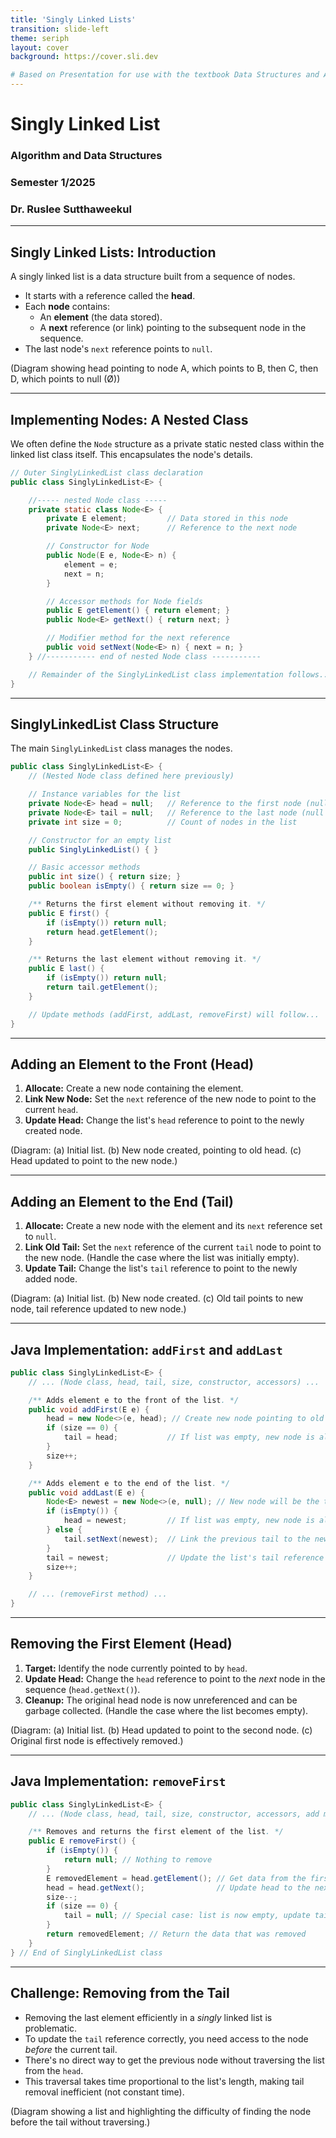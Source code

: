 ```yaml
---
title: 'Singly Linked Lists'
transition: slide-left
theme: seriph
layout: cover
background: https://cover.sli.dev

# Based on Presentation for use with the textbook Data Structures and Algorithms in Java, 6th edition, by M. T. Goodrich, R. Tamassia, and M. H. Goldwasser, Wiley, 2014
---
```


# Singly Linked List
### Algorithm and Data Structures
### Semester 1/2025
### Dr. Ruslee Sutthaweekul

---

## Singly Linked Lists: Introduction

A singly linked list is a data structure built from a sequence of nodes.

* It starts with a reference called the **head**.
* Each **node** contains:
    * An **element** (the data stored).
    * A **next** reference (or link) pointing to the subsequent node in the sequence.
* The last node's `next` reference points to `null`.

(Diagram showing head pointing to node A, which points to B, then C, then D, which points to null (Ø))

---

## Implementing Nodes: A Nested Class

We often define the `Node` structure as a private static nested class within the linked list class itself. This encapsulates the node's details.

```java {*}{maxHeight:'350px'}
// Outer SinglyLinkedList class declaration
public class SinglyLinkedList<E> {

    //----- nested Node class -----
    private static class Node<E> {
        private E element;         // Data stored in this node
        private Node<E> next;      // Reference to the next node

        // Constructor for Node
        public Node(E e, Node<E> n) {
            element = e;
            next = n;
        }

        // Accessor methods for Node fields
        public E getElement() { return element; }
        public Node<E> getNext() { return next; }

        // Modifier method for the next reference
        public void setNext(Node<E> n) { next = n; }
    } //----------- end of nested Node class -----------

    // Remainder of the SinglyLinkedList class implementation follows...
}
```

---

## SinglyLinkedList Class Structure

The main `SinglyLinkedList` class manages the nodes.

```java {*}{maxHeight:'350px'}
public class SinglyLinkedList<E> {
    // (Nested Node class defined here previously)

    // Instance variables for the list
    private Node<E> head = null;   // Reference to the first node (null if empty)
    private Node<E> tail = null;   // Reference to the last node (null if empty)
    private int size = 0;          // Count of nodes in the list

    // Constructor for an empty list
    public SinglyLinkedList() { }

    // Basic accessor methods
    public int size() { return size; }
    public boolean isEmpty() { return size == 0; }

    /** Returns the first element without removing it. */
    public E first() {
        if (isEmpty()) return null;
        return head.getElement();
    }

    /** Returns the last element without removing it. */
    public E last() {
        if (isEmpty()) return null;
        return tail.getElement();
    }

    // Update methods (addFirst, addLast, removeFirst) will follow...
}
```

---

## Adding an Element to the Front (Head)

1.  **Allocate:** Create a new node containing the element.
2.  **Link New Node:** Set the `next` reference of the new node to point to the current `head`.
3.  **Update Head:** Change the list's `head` reference to point to the newly created node.

(Diagram: (a) Initial list. (b) New node created, pointing to old head. (c) Head updated to point to the new node.)

---

## Adding an Element to the End (Tail)

1.  **Allocate:** Create a new node with the element and its `next` reference set to `null`.
2.  **Link Old Tail:** Set the `next` reference of the current `tail` node to point to the new node. (Handle the case where the list was initially empty).
3.  **Update Tail:** Change the list's `tail` reference to point to the newly added node.

(Diagram: (a) Initial list. (b) New node created. (c) Old tail points to new node, tail reference updated to new node.)

---

## Java Implementation: `addFirst` and `addLast`

```java {*}{maxHeight:'400px'}
public class SinglyLinkedList<E> {
    // ... (Node class, head, tail, size, constructor, accessors) ...

    /** Adds element e to the front of the list. */
    public void addFirst(E e) {
        head = new Node<>(e, head); // Create new node pointing to old head
        if (size == 0) {
            tail = head;           // If list was empty, new node is also the tail
        }
        size++;
    }

    /** Adds element e to the end of the list. */
    public void addLast(E e) {
        Node<E> newest = new Node<>(e, null); // New node will be the tail
        if (isEmpty()) {
            head = newest;         // If list was empty, new node is also the head
        } else {
            tail.setNext(newest);  // Link the previous tail to the new node
        }
        tail = newest;             // Update the list's tail reference
        size++;
    }

    // ... (removeFirst method) ...
}
```

---

## Removing the First Element (Head)

1.  **Target:** Identify the node currently pointed to by `head`.
2.  **Update Head:** Change the `head` reference to point to the *next* node in the sequence (`head.getNext()`).
3.  **Cleanup:** The original head node is now unreferenced and can be garbage collected. (Handle the case where the list becomes empty).

(Diagram: (a) Initial list. (b) Head updated to point to the second node. (c) Original first node is effectively removed.)

---

## Java Implementation: `removeFirst`

```java
public class SinglyLinkedList<E> {
    // ... (Node class, head, tail, size, constructor, accessors, add methods) ...

    /** Removes and returns the first element of the list. */
    public E removeFirst() {
        if (isEmpty()) {
            return null; // Nothing to remove
        }
        E removedElement = head.getElement(); // Get data from the first node
        head = head.getNext();                // Update head to the next node
        size--;
        if (size == 0) {
            tail = null; // Special case: list is now empty, update tail
        }
        return removedElement; // Return the data that was removed
    }
} // End of SinglyLinkedList class
```

---

## Challenge: Removing from the Tail

* Removing the last element efficiently in a *singly* linked list is problematic.
* To update the `tail` reference correctly, you need access to the node *before* the current tail.
* There's no direct way to get the previous node without traversing the list from the `head`.
* This traversal takes time proportional to the list's length, making tail removal inefficient (not constant time).

(Diagram showing a list and highlighting the difficulty of finding the node before the tail without traversing.)
